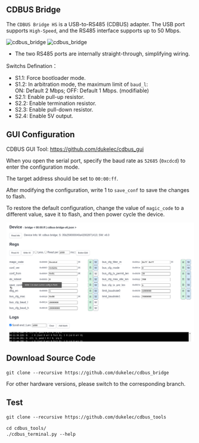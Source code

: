 ## CDBUS Bridge

The `CDBUS Bridge HS` is a USB-to-RS485 (CDBUS) adapter. The USB port supports `High-Speed`, and the RS485 interface supports up to 50 Mbps.

<img alt="cdbus_bridge" src="doc/img/cdbridge_v6.1.jpg">  
<img alt="cdbus_bridge" src="doc/img/cdbridge_v6.1_case.jpg">

 - The two RS485 ports are internally straight-through, simplifying wiring.

Switchs Defination：
 - S1.1: Force bootloader mode.
 - S1.2: In arbitration mode, the maximum limit of `baud_l`:  
         ON: Default 2 Mbps; OFF: Default 1 Mbps. (modifiable)
 - S2.1: Enable pull-up resistor.
 - S2.2: Enable termination resistor.
 - S2.3: Enable pull-down resistor.
 - S2.4: Enable 5V output.


## GUI Configuration

CDBUS GUI Tool: https://github.com/dukelec/cdbus_gui

When you open the serial port, specify the baud rate as `52685` (`0xcdcd`) to enter the configuration mode.

The target address should be set to `00:00:ff`.

After modifying the configuration, write 1 to `save_conf` to save the changes to flash.

To restore the default configuration, change the value of `magic_code` to a different value, save it to flash, and then power cycle the device.

<img src="doc/img/cdgui.png">


## Download Source Code

```
git clone --recursive https://github.com/dukelec/cdbus_bridge
```

For other hardware versions, please switch to the corresponding branch.

## Test

```
git clone --recursive https://github.com/dukelec/cdbus_tools
```

```
cd cdbus_tools/
./cdbus_terminal.py --help
```

